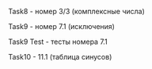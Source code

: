 Task8 - номер 3/3 (комплексные числа)

Task9 - номер 7.1 (исключения)

Task9 Test - тесты номера 7.1

Task10 - 11.1 (таблица синусов)

